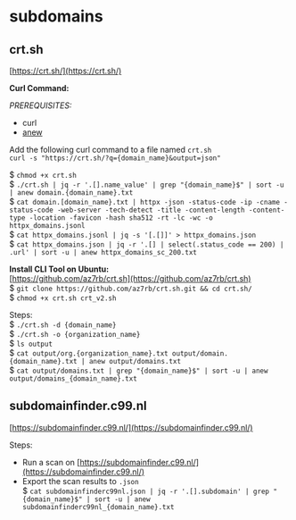 # subdomains  

## crt.sh  
[https://crt.sh/](https://crt.sh/)  

**Curl Command:**  

*PREREQUISITES:*  
- curl  
- [anew](https://github.com/tomnomnom/anew)  

Add the following curl command to a file named `crt.sh`  
```curl -s "https://crt.sh/?q={domain_name}&output=json"```  

$ ```chmod +x crt.sh```    
$ ```./crt.sh | jq -r '.[].name_value' | grep "{domain_name}$" | sort -u | anew domain.{domain_name}.txt```  
$ ```cat domain.[domain_name}.txt | httpx -json -status-code -ip -cname -status-code -web-server -tech-detect -title -content-length -content-type -location -favicon -hash sha512 -rt -lc -wc -o httpx_domains.jsonl```  
$ ```cat httpx_domains.jsonl | jq -s '[.[]]' > httpx_domains.json```    
$ ```cat httpx_domains.json | jq -r '.[] | select(.status_code == 200) | .url' | sort -u | anew httpx_domains_sc_200.txt```    

**Install CLI Tool on Ubuntu:**    
[https://github.com/az7rb/crt.sh](https://github.com/az7rb/crt.sh)  
$ `git clone https://github.com/az7rb/crt.sh.git && cd crt.sh/`  
$ `chmod +x crt.sh crt_v2.sh`  

Steps:  
$ `./crt.sh -d {domain_name}`  
$ `./crt.sh -o {organization_name}`  
$ `ls output`  
$ `cat output/org.{organization_name}.txt output/domain.{domain_name}.txt | anew output/domains.txt`  
$ `cat output/domains.txt | grep "{domain_name}$" | sort -u | anew output/domains_{domain_name}.txt`  

## subdomainfinder.c99.nl  
[https://subdomainfinder.c99.nl/](https://subdomainfinder.c99.nl/)  

Steps:  
- Run a scan on [https://subdomainfinder.c99.nl/](https://subdomainfinder.c99.nl/)
- Export the scan results to `.json`  
$ `cat subdomainfinderc99nl.json | jq -r '.[].subdomain' | grep "{domain_name}$" | sort -u | anew subdomainfinderc99nl_{domain_name}.txt`  
